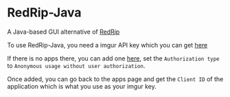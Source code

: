 # RedRip-Java
A Java-based GUI alternative of [RedRip](https://github.com/Sven65/RedRip)

To use RedRip-Java, you need a imgur API key which you can get [here](https://imgur.com/account/settings/apps)

If there is no apps there, you can add one [here](https://api.imgur.com/oauth2/addclient), set the `Authorization type` to `Anonymous usage without user authorization`.

Once added, you can go back to the apps page and get the `Client ID` of the application which is what you use as your imgur key.